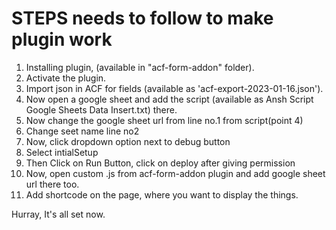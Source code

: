 # STEPS needs to follow to make plugin work

1) Installing plugin, (available in "acf-form-addon" folder).
2) Activate the plugin.
3) Import json in ACF for fields (available as 'acf-export-2023-01-16.json').
4) Now open a google sheet and add the script (available as Ansh Script Google Sheets Data Insert.txt) there.
5) Now change the google sheet url from line no.1 from script(point 4)
6) Change seet name line no2
7) Now, click dropdown option next to debug button
8) Select intialSetup
9) Then Click on Run Button, click on deploy after giving permission
10) Now, open custom .js from acf-form-addon plugin and add google sheet url there too.
11) Add shortcode on the page, where you want to display the things.

Hurray, It's all set now.

